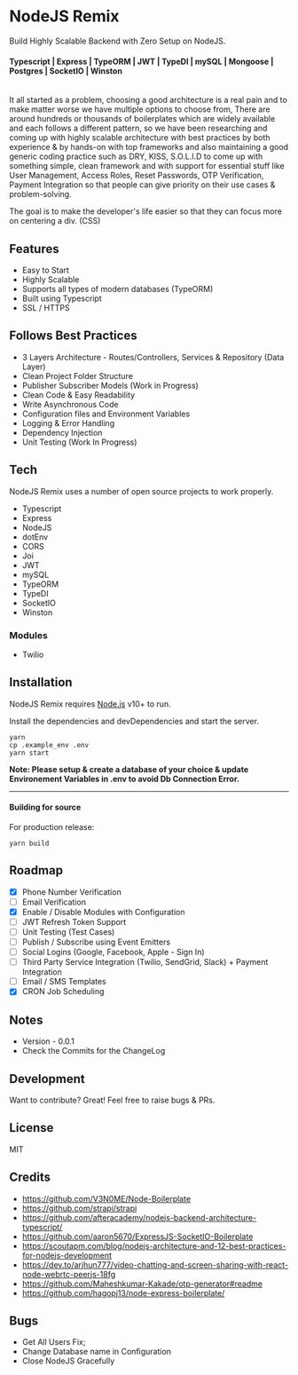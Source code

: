 # NodeJS Remix

Build Highly Scalable Backend with Zero Setup on NodeJS.

#### Typescript | Express | TypeORM | JWT | TypeDI | mySQL | Mongoose | Postgres | SocketIO | Winston

\
It all started as a problem, choosing a good architecture is a real pain and to make matter worse we have multiple options to choose from, There are around hundreds or thousands of boilerplates which are widely available and each follows a different pattern, so we have been researching and coming up with highly scalable architecture with best practices by both experience & by hands-on with top frameworks and also maintaining a good generic coding practice such as DRY, KISS, S.O.L.I.D to come up with something simple, clean framework and with support for essential stuff like User Management, Access Roles, Reset Passwords, OTP Verification, Payment Integration so that people can give priority on their use cases & problem-solving.

The goal is to make the developer's life easier so that they can focus more on centering a div. (CSS)

## Features

- Easy to Start
- Highly Scalable
- Supports all types of modern databases (TypeORM)
- Built using Typescript
- SSL / HTTPS

## Follows Best Practices

- 3 Layers Architecture - Routes/Controllers, Services & Repository (Data Layer)
- Clean Project Folder Structure
- Publisher Subscriber Models (Work in Progress)
- Clean Code & Easy Readability
- Write Asynchronous Code
- Configuration files and Environment Variables
- Logging & Error Handling
- Dependency Injection
- Unit Testing (Work In Progress)

## Tech

NodeJS Remix uses a number of open source projects to work properly.

- Typescript
- Express
- NodeJS
- dotEnv
- CORS
- Joi
- JWT
- mySQL
- TypeORM
- TypeDI
- SocketIO
- Winston

### Modules

- Twilio

## Installation

NodeJS Remix requires [Node.js](https://nodejs.org/) v10+ to run.

Install the dependencies and devDependencies and start the server.

```
yarn
cp .example_env .env
yarn start
```

**Note: Please setup & create a database of your choice & update Environement Variables in .env to avoid Db Connection Error.**

---

#### Building for source

For production release:

```
yarn build
```

## Roadmap

- [x] Phone Number Verification
- [ ] Email Verification
- [x] Enable / Disable Modules with Configuration
- [ ] JWT Refresh Token Support
- [ ] Unit Testing (Test Cases)
- [ ] Publish / Subscribe using Event Emitters
- [ ] Social Logins (Google, Facebook, Apple - Sign In)
- [ ] Third Party Service Integration (Twilio, SendGrid, Slack) + Payment Integration
- [ ] Email / SMS Templates
- [x] CRON Job Scheduling

## Notes

- Version - 0.0.1
- Check the Commits for the ChangeLog

## Development

Want to contribute? Great!
Feel free to raise bugs & PRs.

## License

MIT

## Credits

- https://github.com/V3N0ME/Node-Boilerplate
- https://github.com/strapi/strapi
- https://github.com/afteracademy/nodejs-backend-architecture-typescript/
- https://github.com/aaron5670/ExpressJS-SocketIO-Boilerplate
- https://scoutapm.com/blog/nodejs-architecture-and-12-best-practices-for-nodejs-development
- https://dev.to/arjhun777/video-chatting-and-screen-sharing-with-react-node-webrtc-peerjs-18fg
- https://github.com/Maheshkumar-Kakade/otp-generator#readme
- https://github.com/hagopj13/node-express-boilerplate/

## Bugs

- Get All Users Fix;
- Change Database name in Configuration
- Close NodeJS Gracefully
